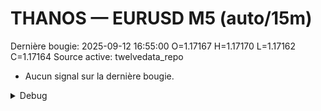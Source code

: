 # THANOS — EURUSD M5 (auto/15m)
Dernière bougie: 2025-09-12 16:55:00  O=1.17167  H=1.17170  L=1.17162  C=1.17164
Source active: twelvedata_repo

- Aucun signal sur la dernière bougie.

<details><summary>Debug</summary>

- TD_API_KEY manquant.

</details>